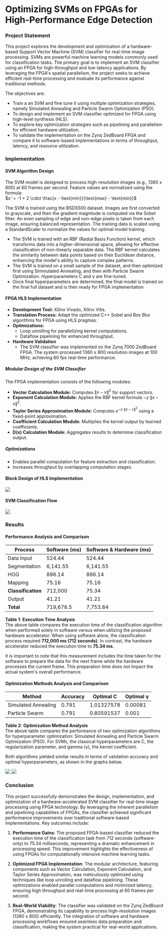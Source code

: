 # **Optimizing SVMs on FPGAs for High-Performance Edge Detection**

### **Project Statement**

This project explores the development and optimization of a hardware-based Support Vector Machine (SVM) classifier for real-time image processing. SVMs are powerful machine learning models commonly used for classification tasks. The primary goal is to implement an SVM classifier using an FPGA for high-throughput and low-latency applications. By leveraging the FPGA's spatial parallelism, the project seeks to achieve efficient real-time processing and evaluate its performance against traditional methods.

The objectives are:  
- Train a an SVM and fine tune it using multiple optimization strategies, namely Simulated Annealing and Particle Swarm Optimization (PSO).
- To design and implement an SVM classifier optimized for FPGA using high-level synthesis (HLS).  
- To explore key optimization strategies such as pipelining and parallelism for efficient hardware utilization.
- To validate the implementation on the Zynq ZedBoard FPGA and compare it to software-based implementations in terms of throughput, latency, and resource utilization.  

### **Implementation**

#### SVM Algorithm Design  
The SVM model is designed to process high-resolution images (e.g., 1360 x 800) at 60 frames per second. Feature values are normalized using the formula:  
$x' = -1 + 2 \cdot \frac{x - \text{min}}{\text{max} - \text{min}}$

The SVM is trained using the BSDS500 dataset. Images are first converted to grayscale, and then the gradient magnitude is computed via the Sobel filter. An even sampling of edge and non-edge pixels is taken from each image, ensuring balanced representation. The training data is scaled using a StandardScaler to normalize the values for optimal model training.

- The SVM is trained with an RBF (Radial Basis Function) kernel, which transforms data into a higher-dimensional space, allowing for effective classification of non-linearly separable data. The RBF kernel calculates the similarity between data points based on their Euclidean distance, enhancing the model's ability to capture complex patterns.
- The SVM is trained on a small sample of the dataset, and then optimized first using Simmulated Annealing, and then with Particle Swarm Optimization. Hyperparameters C and γ are fine-tuned.
- Once final hyperparameters are determined, the final model is trained on the final full dataset and is then ready for FPGA implementation

#### FPGA HLS Implementation
- **Development Tool:** Xilinx Vivado, Xilinx Vitis.  
- **Translation Process:** Adapt the optimized C++ Sobel and Box Blur algorithms for FPGA using HLS pragmas.  
- **Optimizations:**  
  - Loop unrolling for parallelizing kernel computations.  
  - Dataflow pipelining for enhanced throughput.  
- **Hardware Validation**
  - The SVM classifier was implemented on the Zynq 7000 ZedBoard FPGA. The system processed 1360 x 800 resolution images at 100 MHz, achieving 60 fps real-time performance.

##### Modular Design of the SVM Classifier  
The FPGA implementation consists of the following modules:
- **Vector Calculation Module:** Computes $\|x-v\|^2$ for support vectors.  
- **Exponent Calculation Module:** Applies the RBF kernel formula $-\gamma \cdot \|x-v\|^2$.  
- **Taylor Series Approximation Module:** Computes $e^{-\gamma \cdot \|x-v\|^2}$ using a fixed-point approximation.  
- **Coefficient Calculation Module:** Multiplies the kernel output by learned coefficients.  
- **D(x) Calculation Module:** Aggregates results to determine classification output.  

##### Optimizations  
- Enables parallel computation for feature extraction and classification.  
- Increases throughput by overlapping computation stages.

#### **Block Design of HLS Implementation**
![](https://drive.google.com/uc?export=view&id=1_NyTXkRn23srNMRY7j6vMctmTVP9mWTL)

#### **SVM Classification Flow**
![](https://drive.google.com/uc?export=view&id=1rYako8n5uguoYOm4wjb_Vqc9-qh3SkBp)

### **Results**

#### Performance Analysis and Comparison
| Process | Software (ms) | Software & Hardware (ms) |
| ------- | ------------- | ------------------------ |
| Data Input | 524.44 | 524.44 |
| Segmentation | 6,141.55 | 6,141.55 |
| HOG | 896.14 | 896.14 |
| Mapping | 75.16 | 75.16 |
| **Classification** | 712,000 | 75.34 |
| Output | 41.21 | 41.21 |
| **Total** | 719,678.5 | 7,753.84 |

**Table 1**: **Execution Time Analysis**  
The above table compares the execution time of the classification algorithm when performed solely in software versus when utilizing the proposed hardware accelerator. When using software alone, the classification process required **712,000 ms (712 seconds)**. In contrast, the hardware accelerator reduced the execution time to **75.34 ms**.

It is important to note that this measurement includes the time taken for the software to prepare the data for the next frame while the hardware processes the current frame. This preparation time does not impact the actual system's overall performance.

#### Optimization Methods Analysis and Comparison
| Method | Accuracy | Optimal C | Optimal γ |
| ------ | -------- | --------- | --------- |
| Simulated Annealing | 0.791 | 1.01327578 | 0.00081 |
| Particle Swarm | 0.791 | 0.80591537 | 0.001 |

**Table 2**: **Optimization Method Analysis**  
The above table compares the performance of two optimization algorithms for hyperparameter optimization: Simulated Annealing and Particle Swarm Optimization (PSO). For SVMs, the classical hyperparameters are C, the regularization parameter, and gamma (γ), the kernel coefficient.

Both algorithms yielded similar results in terms of validation accuracy and optimal hyperparameters, as shown in the graphs below.

![](https://drive.google.com/uc?export=view&id=1Cjlo3SGME3P5yjPDprHke-jzr2NHt0e7)
![](https://drive.google.com/uc?export=view&id=1ARqAK6BGt5a8UXNFg7D1u9MmPtk3HrDC)

### **Conclusion**

This project successfully demonstrates the design, implementation, and optimization of a hardware-accelerated SVM classifier for real-time image processing using FPGA technology. By leveraging the inherent parallelism and pipelining capabilities of FPGAs, the classifier achieved significant performance improvements over traditional software-based implementations. Key outcomes include:  
1. **Performance Gains**: The proposed FPGA-based classifier reduced the execution time of the classification task from 712 seconds (software-only) to 75.34 milliseconds, representing a dramatic enhancement in processing speed. This improvement highlights the effectiveness of using FPGAs for computationally intensive machine learning tasks.  

2. **Optimized FPGA Implementation**: The modular architecture, featuring components such as Vector Calculation, Exponent Calculation, and Taylor Series Approximation, was meticulously optimized using techniques like loop unrolling and dataflow pipelining. These optimizations enabled parallel computations and minimized latency, ensuring high throughput and real-time processing at 60 frames per second.  

3. **Real-World Viability**: The classifier was validated on the Zynq ZedBoard FPGA, demonstrating its capability to process high-resolution images (1360 x 800) efficiently. The integration of software and hardware processing workflows ensured seamless data preparation and classification, making the system practical for real-world applications.
